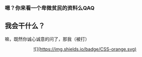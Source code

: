 ### 嗯？你来看一个卑微贫民的资料么QAQ
## 我会干什么？
嘛，既然你诚心诚意的问了，那我（被打）
<p align="center">
<a href="https://img.shields.io/badge/HTML-orange.svg">
![](https://img.shields.io/badge/CSS-orange.svg)
<p>
<!--
**FIve201/FIve201** is a ✨ _special_ ✨ repository because its `README.md` (this file) appears on your GitHub profile.

Here are some ideas to get you started:

- 🔭 I’m currently working on ...
- 🌱 I’m currently learning ...
- 👯 I’m looking to collaborate on ...
- 🤔 I’m looking for help with ...
- 💬 Ask me about ...
- 📫 How to reach me: ...
- 😄 Pronouns: ...
- ⚡ Fun fact: ...
-->
